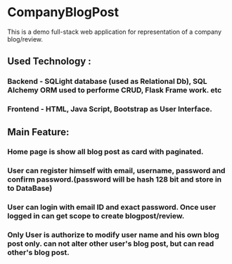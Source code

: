 # CompanyBlogPost
This is a demo full-stack web application for representation of a company blog/review.
## Used Technology :
### Backend - SQLight database (used as Relational Db), SQL Alchemy ORM used to performe CRUD, Flask Frame work. etc
### Frontend - HTML, Java Script, Bootstrap as User Interface.
## Main Feature:
### Home page is show all blog post as card with paginated.
### User can register himself with email, username, password and confirm password.(password will be hash 128 bit and store in to DataBase)
### User can login with email ID and exact password. Once user logged in can get scope to create blogpost/review.
### Only User is authorize to modify user name and his own blog post only. can not alter other user's blog post, but can read other's blog post.
